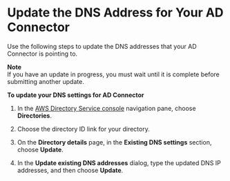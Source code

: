 # Update the DNS Address for Your AD Connector<a name="ad_connector_update_dns"></a>

Use the following steps to update the DNS addresses that your AD Connector is pointing to\.

**Note**  
If you have an update in progress, you must wait until it is complete before submitting another update\.

**To update your DNS settings for AD Connector**

1. In the [AWS Directory Service console](https://console.aws.amazon.com/directoryservicev2/) navigation pane, choose **Directories**\.

1. Choose the directory ID link for your directory\.

1. On the **Directory details** page, in the **Existing DNS settings** section, choose **Update**\.

1. In the **Update existing DNS addresses** dialog, type the updated DNS IP addresses, and then choose **Update**\.